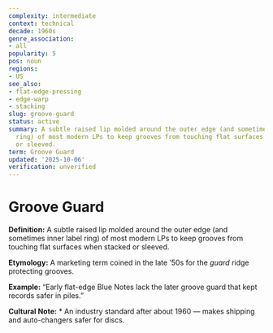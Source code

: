 ```yaml
---
complexity: intermediate
context: technical
decade: 1960s
genre_association:
- all
popularity: 5
pos: noun
regions:
- US
see_also:
- flat-edge-pressing
- edge-warp
- stacking
slug: groove-guard
status: active
summary: A subtle raised lip molded around the outer edge (and sometimes inner label
  ring) of most modern LPs to keep grooves from touching flat surfaces when stacked
  or sleeved.
term: Groove Guard
updated: '2025-10-06'
verification: unverified
---
```


# Groove Guard

**Definition:** A subtle raised lip molded around the outer edge (and sometimes inner label ring) of most modern LPs to keep grooves from touching flat surfaces when stacked or sleeved.

**Etymology:** A marketing term coined in the late ’50s for the *guard* ridge protecting grooves.

**Example:** “Early flat-edge Blue Notes lack the later groove guard that kept records safer in piles.”

**Cultural Note:** * An industry standard after about 1960 — makes shipping and auto-changers safer for discs.

